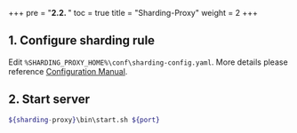 +++
pre = "<b>2.2. </b>"
toc = true
title = "Sharding-Proxy"
weight = 2
+++

## 1. Configure sharding rule

Edit `%SHARDING_PROXY_HOME%\conf\sharding-config.yaml`. More details please reference [Configuration Manual](/07-sharding-proxy/configuration/). 

## 2. Start server

```sh
${sharding-proxy}\bin\start.sh ${port}
```
